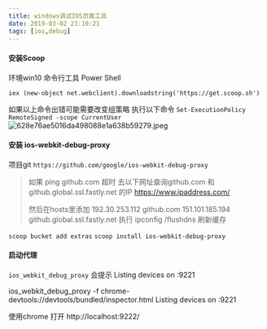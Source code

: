 ```yaml
---
title: windows调试IOS页面工具
date: 2019-03-02 23:10:21
tags: [ios,debug]
---
```

#### 安装Scoop

环境win10 命令行工具 Power Shell

`iex (new-object net.webclient).downloadstring('https://get.scoop.sh')`

如果以上命令出错可能需要改变组策略 执行以下命令
`Set-ExecutionPolicy RemoteSigned -scope CurrentUser`
![628e76ae5016da498088e1a638b59279.jpeg](/images/20190302001.jpg)

#### 安装 ios-webkit-debug-proxy
项目git `https://github.com/google/ios-webkit-debug-proxy`


>如果 ping github.com 超时
>去以下网址查询github.com 和 github.global.ssl.fastly.net 的IP
>https://www.ipaddress.com/
>
>然后在hosts里添加
>192.30.253.112 github.com
>151.101.185.194 github.global.ssl.fastly.net
>执行 ipconfig /flushdns 刷新缓存


`scoop bucket add extras`
`scoop install ios-webkit-debug-proxy`

#### 启动代理

`ios_webkit_debug_proxy`
会提示
Listing devices on :9221


ios_webkit_debug_proxy -f chrome-devtools://devtools/bundled/inspector.html
Listing devices on :9221

使用chrome 打开
http://localhost:9222/